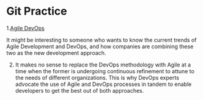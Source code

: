 # Git Practice
1.[Agile DevOps](https://www.toolbox.com/tech/devops/articles/why-agile-devops-is-now-the-default-standard-for-software-development/)

It might be interesting to someone who wants to know the current trends of Agile Development and DevOps, and how companies are combining these two as the new development approach.
 
2. It makes no sense to replace the DevOps methodology with Agile at a time when the former is undergoing continuous refinement to attune to the needs of different organizations. This is why DevOps experts advocate the use of Agile and DevOps processes in tandem to enable developers to get the best out of both approaches. 
